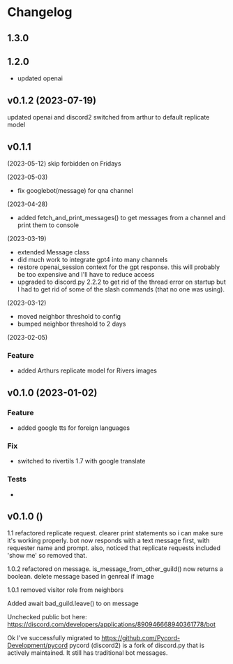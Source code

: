# Changelog

## 1.3.0

## 1.2.0

- updated openai

## v0.1.2 (2023-07-19)

updated openai and discord2
switched from arthur to default replicate model

## v0.1.1

(2023-05-12)
skip forbidden on Fridays

(2023-05-03)

- fix googlebot(message) for qna channel

(2023-04-28)

- added fetch_and_print_messages() to get messages from a channel and print them to console

(2023-03-19)

- extended Message class
- did much work to integrate gpt4 into many channels
- restore openai_session context for the gpt response. this will probably be too expensive and I'll have to reduce access
- upgraded to discord.py 2.2.2 to get rid of the thread error on startup but I had to get rid of some of the slash commands (that no one was using).

(2023-03-12)

- moved neighbor threshold to config
- bumped neighbor threshold to 2 days

(2023-02-05)

### Feature

- added Arthurs replicate model for Rivers images

## v0.1.0 (2023-01-02)

### Feature

- added google tts for foreign languages

### Fix

- switched to rivertils 1.7 with google translate

### Tests

-

## v0.1.0 ()

1.1
refactored replicate request.
clearer print statements so i can make sure it's working properly.
bot now responds with a text message first, with requester name and prompt.
also, noticed that replicate requests included 'show me' so removed that.

1.0.2
refactored on message.
is_message_from_other_guild() now returns a boolean.
delete message based in genreal if image

1.0.1
removed visitor role from neighbors

Added await bad_guild.leave() to on message

Unchecked public bot here:
<https://discord.com/developers/applications/890946668940361778/bot>

Ok I've successfully migrated to
<https://github.com/Pycord-Development/pycord>
pycord (discord2) is a fork of discord.py that is actively maintained.
It still has traditional bot messages.
